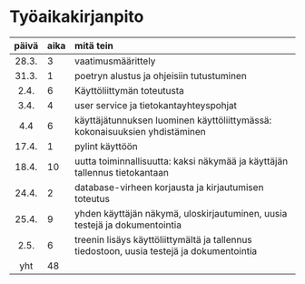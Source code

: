 # Työaikakirjanpito 

| päivä | aika | mitä tein  |
| :----:|:-----| :-----|
| 28.3. | 3    | vaatimusmäärittely |
| 31.3. | 1    | poetryn alustus ja ohjeisiin tutustuminen |
| 2.4.  | 6    | Käyttöliittymän toteutusta |
| 3.4.  | 4    | user service ja tietokantayhteyspohjat|
| 4.4   | 6    | käyttäjätunnuksen luominen käyttöliittymässä: kokonaisuuksien yhdistäminen |
| 17.4. | 1    | pylint käyttöön |
| 18.4. | 10   | uutta toiminnallisuutta: kaksi näkymää ja käyttäjän tallennus tietokantaan |
| 24.4. | 2    | database-virheen korjausta ja kirjautumisen toteutus |
| 25.4. | 9    | yhden käyttäjän näkymä, uloskirjautuminen, uusia testejä ja dokumentointia |
|  2.5. | 6    | treenin lisäys käyttöliittymältä ja tallennus tiedostoon, uusia testejä ja dokumentointia |
| yht   | 48   | | 
